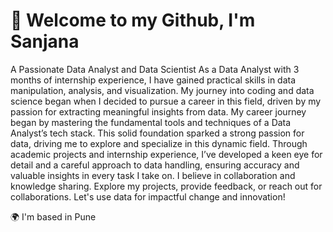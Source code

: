 # 👋 Welcome to my Github, I'm Sanjana
 A Passionate Data Analyst and Data Scientist
 As a Data Analyst with 3 months of internship experience, I have gained practical skills in data manipulation, analysis, and visualization.
 My journey into coding and data science began when I decided to pursue a career in this field, driven by my passion for extracting meaningful insights from data.
 My career journey began by mastering the fundamental tools and techniques of a Data Analyst’s tech stack. This solid foundation sparked a strong passion for data, driving me to explore and specialize in this 
 dynamic field. Through academic projects and internship experience, I’ve developed a keen eye for detail and a careful approach to data handling, ensuring accuracy and valuable insights in every task I take on.
 I believe in collaboration and knowledge sharing. Explore my projects, provide feedback, or reach out for collaborations. Let's use data for impactful change and innovation!


🌍  I'm based in Pune







<!---
dalvisanjana/dalvisanjana is a ✨ special ✨ repository because its `README.md` (this file) appears on your GitHub profile.
You can click the Preview link to take a look at your changes.
--->
